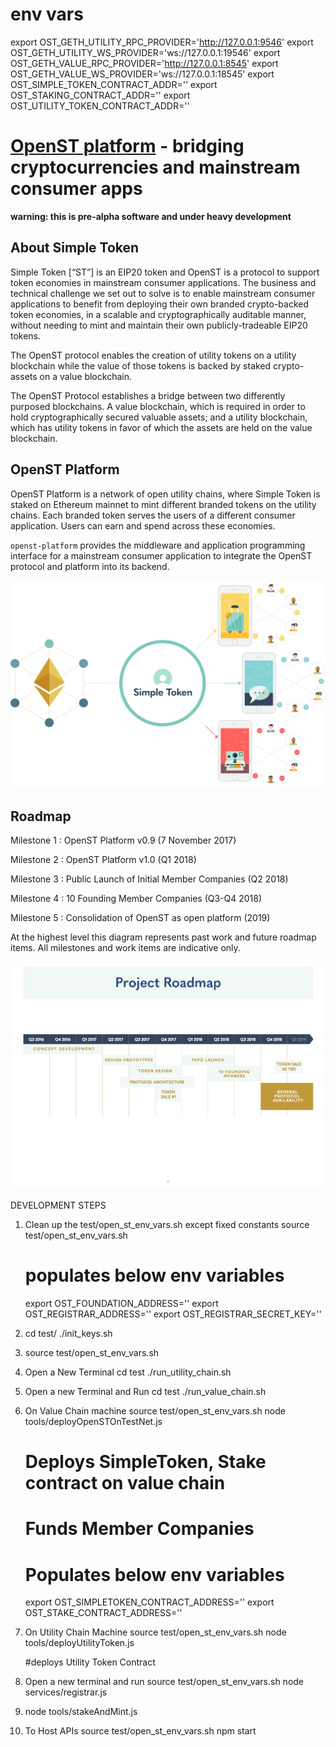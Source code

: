 # env vars
export OST_GETH_UTILITY_RPC_PROVIDER='http://127.0.0.1:9546'
export OST_GETH_UTILITY_WS_PROVIDER='ws://127.0.0.1:19546'
export OST_GETH_VALUE_RPC_PROVIDER='http://127.0.0.1:8545'
export OST_GETH_VALUE_WS_PROVIDER='ws://127.0.0.1:18545'
export OST_SIMPLE_TOKEN_CONTRACT_ADDR=''
export OST_STAKING_CONTRACT_ADDR=''
export OST_UTILITY_TOKEN_CONTRACT_ADDR=''


# [OpenST platform](https://simpletoken.org) - bridging cryptocurrencies and mainstream consumer apps

**warning: this is pre-alpha software and under heavy development**

## About Simple Token

Simple Token [“ST”] is an EIP20 token and OpenST is a protocol to support token economies in mainstream consumer applications. The business and technical challenge we set out to solve is to enable mainstream consumer applications to benefit from deploying their own branded crypto-backed token economies, in a scalable and cryptographically auditable manner, without needing to mint and maintain their own publicly-tradeable EIP20 tokens.

The OpenST protocol enables the creation of utility tokens on a utility blockchain while the value of those tokens is backed by staked crypto-assets on a value blockchain.

The OpenST Protocol establishes a bridge between two differently purposed blockchains.  A value blockchain, which is required in order to hold cryptographically secured valuable assets; and a utility blockchain, which has utility tokens in favor of which the assets are held on the value blockchain.

## OpenST Platform

OpenST Platform is a network of open utility chains, where Simple Token is staked on Ethereum mainnet to mint different branded tokens on the utility chains.  Each branded token serves the users of a different consumer application.  Users can earn and spend across these economies.

`openst-platform` provides the middleware and application programming interface for a mainstream consumer application to integrate the OpenST protocol and platform into its backend.

![](docs/platform-illustration.png)

## Roadmap

Milestone 1 : OpenST Platform v0.9 (7 November 2017)

Milestone 2 : OpenST Platform v1.0 (Q1 2018)

Milestone 3 : Public Launch of Initial Member Companies (Q2 2018)

Milestone 4 : 10 Founding Member Companies (Q3-Q4 2018)

Milestone 5 : Consolidation of OpenST as open platform (2019)

At the highest level this diagram represents past work and future roadmap items.  All milestones and work items are indicative only.

![](docs/roadmap.png)

DEVELOPMENT STEPS

1) Clean up the test/open_st_env_vars.sh except fixed constants
    source test/open_st_env_vars.sh
    # populates below env variables

    export OST_FOUNDATION_ADDRESS=''
    export OST_REGISTRAR_ADDRESS=''
    export OST_REGISTRAR_SECRET_KEY=''

2) cd test/
   ./init_keys.sh

3) source test/open_st_env_vars.sh

4) Open a New Terminal
    cd test
    ./run_utility_chain.sh

5) Open a new Terminal and Run
    cd test
    ./run_value_chain.sh

6) On Value Chain machine
    source test/open_st_env_vars.sh
    node tools/deployOpenSTOnTestNet.js

    # Deploys SimpleToken, Stake contract on value chain
    # Funds Member Companies
    # Populates below env variables
    export OST_SIMPLETOKEN_CONTRACT_ADDRESS=''
    export OST_STAKE_CONTRACT_ADDRESS=''

7) On Utility Chain Machine
    source test/open_st_env_vars.sh
    node tools/deployUtilityToken.js

    #deploys Utility Token Contract

8) Open a new terminal and run
    source test/open_st_env_vars.sh
    node services/registrar.js

9) node tools/stakeAndMint.js

10) To Host APIs
    source test/open_st_env_vars.sh
    npm start
